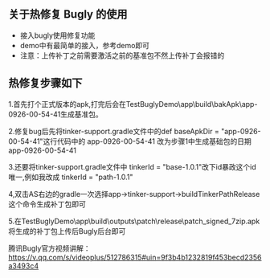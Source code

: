 ## 关于热修复 Bugly 的使用
- 接入bugly使用修复功能
- demo中有最简单的接入，参考demo即可
- 注意：上传补丁之前需要激活之前的基准包不然上传补丁会报错的

## 热修复步骤如下
1.首先打个正式版本的apk,打完后会在TestBuglyDemo\app\build\bakApk\app-0926-00-54-41生成基准包。

2.修复bug后先将tinker-support.gradle文件中的def baseApkDir = "app-0926-00-54-41"这行代码中的 app-0926-00-54-41 改为步骤1中生成基础包的日期app-0926-00-54-41

3.还要将tinker-support.gradle文件中 tinkerId = "base-1.0.1"改下id暴政这个id唯一,例如我改成 tinkerId = "path-1.0.1"

4,双击AS右边的gradle一次选择app->tinker-support->buildTinkerPathRelease这个命令生成补丁包即可

5.在TestBuglyDemo\app\build\outputs\patch\release\patch_signed_7zip.apk将生成的补丁包上传后Bugly后台即可

腾讯Bugly官方视频讲解：https://v.qq.com/s/videoplus/512786315#uin=9f3b4b1232819f453becd2356a3493c4
